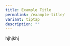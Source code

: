 ```yaml
---
title: Example Title
permalink: /example-title/
variant: tiptap
description: ""
---
```

<p>hjhjkhj</p>